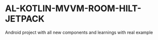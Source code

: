 # AL-KOTLIN-MVVM-ROOM-HILT-JETPACK
Android project with all new components and learnings with real example
